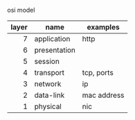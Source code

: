 osi model

| layer | name         | examples    |
| ----: | ------------ | ----------- |
|     7 | application  | http        |
|     6 | presentation |             |
|     5 | session      |             |
|     4 | transport    | tcp, ports  |
|     3 | network      | ip          |
|     2 | data-link    | mac address |
|     1 | physical     | nic         |
